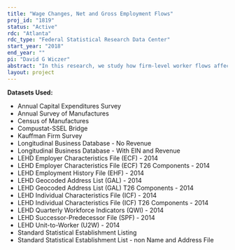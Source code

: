 ```yaml
---
title: "Wage Changes, Net and Gross Employment Flows"
proj_id: "1819"
status: "Active"
rdc: "Atlanta"
rdc_type: "Federal Statistical Research Data Center"
start_year: "2018"
end_year: ""
pi: "David G Wiczer"
abstract: "In this research, we study how firm-level worker flows affect the earnings growth that workers experience when they switch from one firm to another. While it is well-documented that earnings grow disproportionately during employer transitions, worker-side survey data are silent on the effect on this growth from shocks on the origin and the destination employers. Using matched employer-employee data from the Longitudinal Employer-Household Dynamics program, we estimate how the employers' net size changes and turn-over rate affect workers’ earnings in transition. Particularly, we estimate the contribution of job destruction at the origin to lower earnings growth and of job creation at the destination to higher growth. Turn-over also notably affects earnings growth as climbing the job wage-ladder is closely associated with job switches to employers with declining gross hires. We quantify how worker transitions with the flow of employment towards faster-growing employers, contribute more substantially to total earnings growth than simple reallocation."
layout: project
---
```


**Datasets Used:**

  - Annual Capital Expenditures Survey 
  - Annual Survey of Manufactures 
  - Census of Manufactures 
  - Compustat-SSEL Bridge 
  - Kauffman Firm Survey 
  - Longitudinal Business Database - No Revenue 
  - Longitudinal Business Database - With EIN and Revenue 
  - LEHD Employer Characteristics File (ECF) - 2014 
  - LEHD Employer Characteristics File (ECF) T26 Components - 2014 
  - LEHD Employment History File (EHF) - 2014 
  - LEHD Geocoded Address List (GAL) - 2014 
  - LEHD Geocoded Address List (GAL) T26 Components - 2014 
  - LEHD Individual Characteristics File (ICF) - 2014 
  - LEHD Individual Characteristics File (ICF) T26 Components - 2014 
  - LEHD Quarterly Workforce Indicators (QWI) - 2014 
  - LEHD Successor-Predecessor File (SPF) - 2014 
  - LEHD Unit-to-Worker (U2W) - 2014 
  - Standard Statistical Establishment Listing 
  - Standard Statistical Establishment List - non Name and Address File 

